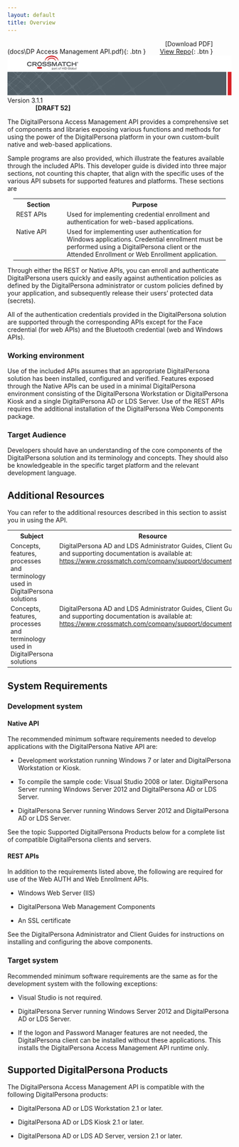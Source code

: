 ```yaml
---
layout: default
title: Overview
---
```


&nbsp; &nbsp; &nbsp; &nbsp; &nbsp; &nbsp; &nbsp; &nbsp; &nbsp; &nbsp; &nbsp; &nbsp; &nbsp; &nbsp; &nbsp; &nbsp; &nbsp; &nbsp; &nbsp; &nbsp; &nbsp; &nbsp; &nbsp; &nbsp; &nbsp; &nbsp; &nbsp; &nbsp; &nbsp; &nbsp; &nbsp; &nbsp; &nbsp; &nbsp; &nbsp; &nbsp; &nbsp; &nbsp; &nbsp; &nbsp; &nbsp; &nbsp; &nbsp; &nbsp; &nbsp; [Download PDF](docs\DP Access Management API.pdf){: .btn }&nbsp; &nbsp; &nbsp; &nbsp; [View Repo](https://github.com/LenHodgeman/DP-Access-Management-API){: .btn }  
![](docs/assets/markdown-img-paste-20190526134628192.png)
Version 3.1.1 &nbsp; &nbsp; &nbsp; &nbsp; &nbsp; &nbsp;
&nbsp; &nbsp; &nbsp; &nbsp; &nbsp; &nbsp; &nbsp; &nbsp;
&nbsp; &nbsp; &nbsp; &nbsp; &nbsp; &nbsp; &nbsp; &nbsp;
&nbsp; &nbsp; &nbsp; &nbsp; &nbsp; &nbsp; &nbsp; &nbsp;
&nbsp; &nbsp; &nbsp; &nbsp; &nbsp; &nbsp; &nbsp; &nbsp;
&nbsp; &nbsp; &nbsp; &nbsp; &nbsp; &nbsp; &nbsp; &nbsp;
&nbsp; &nbsp; &nbsp; &nbsp; &nbsp; &nbsp; &nbsp; &nbsp;
&nbsp; &nbsp; &nbsp; &nbsp; &nbsp; &nbsp; &nbsp; **[DRAFT 52]**

The DigitalPersona Access Management API provides a comprehensive set of components and libraries exposing various functions and methods for using the power of the DigitalPersona platform in your own custom-built native and web-based applications.  

Sample programs are also provided, which illustrate the features available through the included APIs.
This developer guide is divided into three major sections, not counting this chapter, that align with the specific uses of the various API subsets for supported features and platforms. These sections are

<table style="width:95%;margin-left:auto;margin-right:auto;">
  <tr>
    <th style="width:100px">Section</th>
    <th>Purpose</th>
  </tr>
  <tr>
    <td valign="top" >REST APIs</td>
    <td>Used for implementing credential enrollment and authentication for web-based applications.</td>
  </tr>
  <tr>
    <td  valign="top">Native API</td>
    <td> Used for implementing user authentication for Windows applications. Credential enrollment must be performed using a DigitalPersona client or the Attended Enrollment or Web Enrollment application.</td>
  </tr>
</table>


Through either the REST or Native APIs, you can enroll and authenticate DigitalPersona users quickly and easily against authentication policies as defined by the DigitalPersona administrator or custom policies defined by your application, and subsequently release their users’ protected data (secrets).

All of the authentication credentials provided in the DigitalPersona solution are supported through the corresponding APIs except for the Face credential (for web APIs) and the Bluetooth credential (web and Windows APIs).

### Working environment
Use of the included APIs assumes that an appropriate DigitalPersona solution has been installed, configured and verified. Features exposed through the Native APIs can be used in a minimal DigitalPersona environment consisting of the DigitalPersona Workstation or DigitalPersona Kiosk and a single DigitalPersona AD or LDS Server. Use of the REST APIs requires the additional installation of the DigitalPersona Web Components package.

### Target Audience
Developers should have an understanding of the core components of the DigitalPersona solution and its terminology and concepts. They should also be knowledgeable in the specific target platform and the relevant development language.

## Additional Resources
You can refer to the additional resources described in this section to assist you in using the API.  

<table style="width:100%;margin-left:auto;margin-right:auto;">
  <tr>
    <th style="width:50%">Subject</th>
    <th>Resource</th>
  </tr>
  <tr>
    <td valign="top" >Concepts, features, processes and terminology used in DigitalPersona solutions</td>
    <td valign="top">DigitalPersona AD and LDS Administrator Guides, Client Guide and supporting documentation is available at: <A HREF="https://www.crossmatch.com/company/support/documentation">https://www.crossmatch.com/company/support/documentation </A></td>
  </tr>
  <tr>
    <td valign="top">Concepts, features, processes and terminology used in DigitalPersona solutions</td>
    <td valign="top">DigitalPersona AD and LDS Administrator Guides, Client Guide and supporting documentation is available at: <A HREF="https://www.crossmatch.com/company/support/documentation">https://www.crossmatch.com/company/support/documentation</A></td>
  </tr>
</table>

## System Requirements
### Development system
#### Native API
The recommended minimum software requirements needed to develop applications with the DigitalPersona Native API are:
* Development workstation running Windows 7 or later and DigitalPersona Workstation or Kiosk.

* To compile the sample code: Visual Studio 2008 or later.
DigitalPersona Server running Windows Server 2012 and DigitalPersona AD or LDS Server.

* DigitalPersona Server running Windows Server 2012 and DigitalPersona AD or LDS Server.

See the topic Supported DigitalPersona Products below for a complete list of compatible DigitalPersona clients and servers.

#### REST APIs
In addition to the requirements listed above, the following are required for use of the Web AUTH and Web Enrollment APIs.

* Windows Web Server (IIS)

* DigitalPersona Web Management Components

* An SSL certificate

See the DigitalPersona Administrator and Client Guides for instructions on installing and configuring the above components.

### Target system

Recommended minimum software requirements are the same as for the development system with the following exceptions:

* Visual Studio is not required.

* DigitalPersona Server running Windows Server 2012 and DigitalPersona AD or LDS Server.

* If the logon and Password Manager features are not needed, the DigitalPersona client can be installed without these applications. This installs the DigitalPersona Access Management API runtime only.

## Supported DigitalPersona Products

The DigitalPersona Access Management API is compatible with the following DigitalPersona products:

* DigitalPersona AD or LDS Workstation 2.1 or later.

* DigitalPersona AD or LDS Kiosk 2.1 or later.

* DigitalPersona AD or LDS AD Server, version 2.1 or later.
